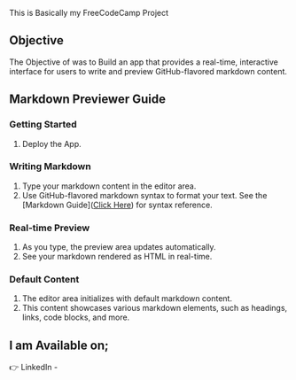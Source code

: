 This is Basically my FreeCodeCamp Project
## Objective
 The Objective of was to Build an app that provides a real-time, interactive interface for users to write and preview GitHub-flavored markdown content.
 
## Markdown Previewer Guide
### Getting Started
1. Deploy the App.
### Writing Markdown
1. Type your markdown content in the editor area.
2. Use GitHub-flavored markdown syntax to format your text.
See the [Markdown Guide]([Click Here](https://docs.github.com/en/get-started/writing-on-github/getting-started-with-writing-and-formatting-on-github/basic-writing-and-formatting-syntax)) for syntax reference.
### Real-time Preview
1. As you type, the preview area updates automatically.
2. See your markdown rendered as HTML in real-time.
### Default Content
1. The editor area initializes with default markdown content.
2. This content showcases various markdown elements, such as headings, links, code blocks, and more.
## I am Available on;
:point_right: LinkedIn - 
